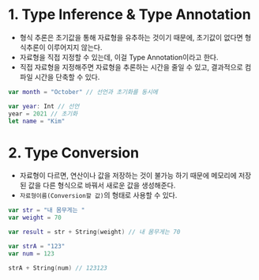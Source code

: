 # 1. Type Inference & Type Annotation
* 형식 추론은 초기값을 통해 자료형을 유추하는 것이기 때문에, 초기값이 없다면 형식추론이 이루어지지 않는다.
* 자료형을 직접 지정할 수 있는데, 이걸 Type Annotation이라고 한다.
* 직접 자료형을 지정해주면 자료형을 추론하는 시간을 줄일 수 있고, 결과적으로 컴파일 시간을 단축할 수 있다.
```swift
var month = "October" // 선언과 초기화를 동시에

var year: Int // 선언
year = 2021 // 초기화
let name = "Kim"
```

# 2. Type Conversion
* 자료형이 다르면, 연산이나 값을 저장하는 것이 불가능 하기 때문에 메모리에 저장된 값을 다른 형식으로 바꿔서 새로운 값을 생성해준다.
* `자료형이름(Conversion할 값)`의 형태로 사용할 수 있다.
```swift
var str = "내 몸무게는 "
var weight = 70

var result = str + String(weight) // 내 몸무게는 70

var strA = "123"
var num = 123

strA + String(num) // 123123
```
